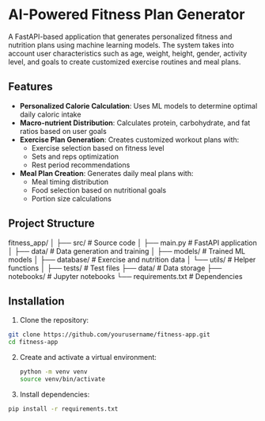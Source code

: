 # AI-Powered Fitness Plan Generator

A FastAPI-based application that generates personalized fitness and nutrition plans using machine learning models. The system takes into account user characteristics such as age, weight, height, gender, activity level, and goals to create customized exercise routines and meal plans.

## Features

- **Personalized Calorie Calculation**: Uses ML models to determine optimal daily caloric intake
- **Macro-nutrient Distribution**: Calculates protein, carbohydrate, and fat ratios based on user goals
- **Exercise Plan Generation**: Creates customized workout plans with:
  - Exercise selection based on fitness level
  - Sets and reps optimization
  - Rest period recommendations
- **Meal Plan Creation**: Generates daily meal plans with:
  - Meal timing distribution
  - Food selection based on nutritional goals
  - Portion size calculations

## Project Structure
fitness_app/
│
├── src/                      # Source code
│   ├── main.py              # FastAPI application
│   ├── data/                # Data generation and training
│   ├── models/              # Trained ML models
│   ├── database/            # Exercise and nutrition data
│   └── utils/               # Helper functions
│
├── tests/                    # Test files
├── data/                     # Data storage
├── notebooks/               # Jupyter notebooks
└── requirements.txt         # Dependencies
## Installation

1. Clone the repository:
```bash
git clone https://github.com/yourusername/fitness-app.git
cd fitness-app
```
2. Create and activate a virtual environment:
   ```bash
   python -m venv venv
   source venv/bin/activate
   ```
3. Install dependencies:
```bash
pip install -r requirements.txt
```
   
